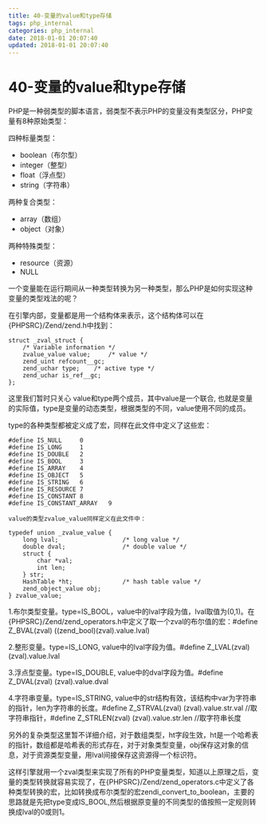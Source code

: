 ```yaml
---
title: 40-变量的value和type存储
tags: php_internal
categories: php_internal
date: 2018-01-01 20:07:40
updated: 2018-01-01 20:07:40
---
```


# 40-变量的value和type存储
PHP是一种弱类型的脚本语言，弱类型不表示PHP的变量没有类型区分，PHP变量有8种原始类型：

四种标量类型：

- boolean（布尔型）
- integer（整型）
- float（浮点型）
- string（字符串）

两种复合类型：

- array（数组）
- object（对象）

两种特殊类型：

- resource（资源）
- NULL

一个变量能在运行期间从一种类型转换为另一种类型，那么PHP是如何实现这种变量的类型戏法的呢？

在引擎内部，变量都是用一个结构体来表示，这个结构体可以在{PHPSRC}/Zend/zend.h中找到：

    struct _zval_struct {  
        /* Variable information */  
        zvalue_value value;     /* value */  
        zend_uint refcount__gc;  
        zend_uchar type;    /* active type */  
        zend_uchar is_ref__gc;  
    };

这里我们暂时只关心 value和type两个成员，其中value是一个联合, 也就是变量的实际值，type是变量的动态类型，根据类型的不同，value使用不同的成员。

type的各种类型都被定义成了宏，同样在此文件中定义了这些宏：

    #define IS_NULL     0  
    #define IS_LONG     1  
    #define IS_DOUBLE   2  
    #define IS_BOOL     3  
    #define IS_ARRAY    4  
    #define IS_OBJECT   5  
    #define IS_STRING   6  
    #define IS_RESOURCE 7  
    #define IS_CONSTANT 8  
    #define IS_CONSTANT_ARRAY   9

    value的类型zvalue_value同样定义在此文件中：

    typedef union _zvalue_value {  
        long lval;                  /* long value */  
        double dval;                /* double value */  
        struct {  
            char *val;  
            int len;  
        } str;  
        HashTable *ht;              /* hash table value */  
        zend_object_value obj;  
    } zvalue_value;  

1.布尔类型变量。type=IS_BOOL，value中的lval字段为值，lval取值为(0,1)。在{PHPSRC}/Zend/zend_operators.h中定义了取一个zval的布尔值的宏：#define Z_BVAL(zval)   ((zend_bool)(zval).value.lval)

2.整形变量。type=IS_LONG, value中的lval字段为值。#define Z_LVAL(zval)   (zval).value.lval

3.浮点型变量。type=IS_DOUBLE, value中的dval字段为值。#define Z_DVAL(zval)   (zval).value.dval

4.字符串变量。type=IS_STRING,   value中的str结构有效，该结构中var为字符串的指针，len为字符串的长度。#define Z_STRVAL(zval)   (zval).value.str.val    //取字符串指针，#define Z_STRLEN(zval)   (zval).value.str.len    //取字符串长度

另外的复杂类型这里暂不详细介绍，对于数组类型，ht字段生效，ht是一个哈希表的指针，数组都是哈希表的形式存在，对于对象类型变量，obj保存这对象的信息，对于资源类型变量，用lval间接保存这资源得一个标识符。

这样引擎就用一个zval类型来实现了所有的PHP变量类型，知道以上原理之后，变量的类型转换就容易实现了，在{PHPSRC}/Zend/zend_operators.c中定义了各种类型转换的宏，比如转换成布尔类型的宏zendi_convert_to_boolean，主要的思路就是先把type变成IS_BOOL,然后根据原变量的不同类型的值按照一定规则转换成lval的0或则1。
